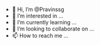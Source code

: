- 👋 Hi, I’m @Pravinssg
- 👀 I’m interested in ...
- 🌱 I’m currently learning ...
- 💞️ I’m looking to collaborate on ...
- 📫 How to reach me ...

<!---
Pravinssg/Pravinssg is a ✨ special ✨ repository because its `README.md` (this file) appears on your GitHub profile.
You can click the Preview link to take a look at your changes.
--->
